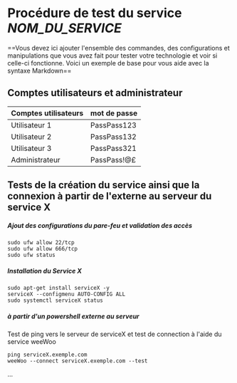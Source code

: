 # Procédure de test du service *NOM_DU_SERVICE*
==Vous devez ici ajouter l'ensemble des commandes, des configurations et manipulations que vous avez fait pour tester votre technologie et voir si celle-ci fonctionne. Voici un exemple de base pour vous aide avec la syntaxe Markdown==

## Comptes utilisateurs et administrateur
| Comptes utilisateurs | mot de passe |
| -------------------- | ------------ |
| Utilisateur 1        | PassPass123  |
| Utilisateur 2        | PassPass132  |
| Utilisateur 3        | PassPass321  |
| Administrateur       | PassPass!@£  |

## Tests de la création du service ainsi que la connexion à partir de l'externe au serveur du service X

##### Ajout des configurations du pare-feu et validation des accès
```
sudo ufw allow 22/tcp
sudo ufw allow 666/tcp
sudo ufw status
```

##### Installation du Service X
```
sudo apt-get install serviceX -y
serviceX --configmenu AUTO-CONFIG ALL
sudo systemctl serviceX status
```

##### à partir d'un powershell externe au serveur
Test de ping vers le serveur de serviceX et test de connection à l'aide du service weeWoo
```
ping serviceX.exemple.com
weeWoo --connect serviceX.exemple.com --test
```

...